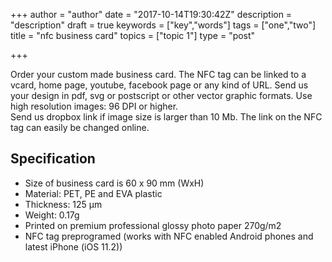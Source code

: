 +++
author = "author"
date = "2017-10-14T19:30:42Z"
description = "description"
draft = true
keywords = ["key","words"]
tags = ["one","two"]
title = "nfc business card"
topics = ["topic 1"]
type = "post"

+++
Order your custom made business card. The NFC tag can be linked to a vcard, home page, youtube, facebook page or any kind of URL. 
Send us your design in pdf, svg or postscript or other vector graphic formats. Use high resolution images: 96 DPI or higher.  
Send us dropbox link if image size is larger than 10 Mb.
The link on the NFC tag can easily be changed online.

## Specification
 - Size of business card is 60 x 90 mm (WxH) 
 - Material: PET, PE and EVA plastic
 - Thickness: 125 µm
 - Weight: 0.17g
 - Printed on premium professional glossy photo paper 270g/m2
 - NFC tag preprogramed (works with NFC enabled Android phones and latest iPhone (iOS 11.2))
